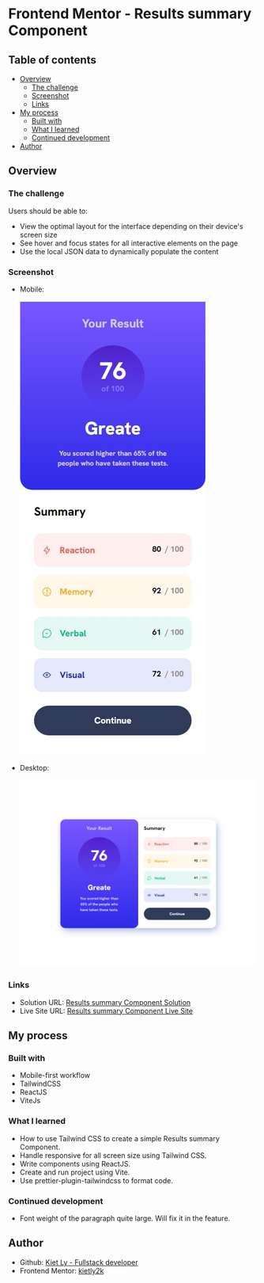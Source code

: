 # Frontend Mentor - Results summary Component

## Table of contents

- [Overview](#overview)
  - [The challenge](#the-challenge)
  - [Screenshot](#screenshot)
  - [Links](#links)
- [My process](#my-process)
  - [Built with](#built-with)
  - [What I learned](#what-i-learned)
  - [Continued development](#continued-development)
- [Author](#author)

## Overview

### The challenge

Users should be able to:
- View the optimal layout for the interface depending on their device's screen size
- See hover and focus states for all interactive elements on the page
- Use the local JSON data to dynamically populate the content

### Screenshot

- Mobile:\
\
![](./public/images/screenshot-mobile.jpeg)

- Desktop:\
\
![](./public/images/screenshot-desktop.png)

### Links

- Solution URL: [Results summary Component Solution](https://github.com/kietly2k/practiceprojects/tree/production/results-summary-component)
- Live Site URL: [Results summary Component Live Site](https://kietly2k.github.io/practiceprojects/results-summary-component/index.html)

## My process

### Built with

- Mobile-first workflow
- TailwindCSS
- ReactJS
- ViteJs

### What I learned

- How to use Tailwind CSS to create a simple Results summary Component.
- Handle responsive for all screen size using Tailwind CSS.
- Write components using ReactJS.
- Create and run project using Vite.
- Use prettier-plugin-tailwindcss to format code.

### Continued development

- Font weight of the paragraph quite large. Will fix it in the feature.

## Author

- Github: [Kiet Ly - Fullstack developer](https://github.com/kietly2k)
- Frontend Mentor: [kietly2k](https://www.frontendmentor.io/profile/kietly2k)